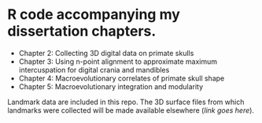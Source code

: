 # R code accompanying my dissertation chapters.

* Chapter 2: Collecting 3D digital data on primate skulls
* Chapter 3: Using n-point alignment to approximate maximum intercuspation for digital crania and mandibles
* Chapter 4: Macroevolutionary correlates of primate skull shape
* Chapter 5: Macroevolutionary integration and modularity

Landmark data are included in this repo. The 3D surface files from which landmarks were collected will be made available elsewhere (*link goes here*).
